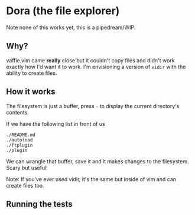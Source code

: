 # Dora (the file explorer)
Note none of this works yet, this is a pipedream/WIP.

## Why?

vaffle.vim came **really** close but it couldn't copy files and didn't work
exactly how I'd want it to work. I'm envisioning a version of `vidir` with the
ability to create files.

## How it works

The filesystem is just a buffer, press `-` to display the current directory's
contents.

If we have the following list in front of us

```
./README.md
./autoload
./ftplugin
./plugin
```

We can wrangle that buffer, save it and it makes changes to the filesystem.
Scary but useful!

Note: If you've ever used vidir, it's the same but inside of vim and can create
files too.


## Running the tests

